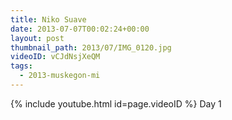 ```yaml
---
title: Niko Suave
date: 2013-07-07T00:02:24+00:00
layout: post
thumbnail_path: 2013/07/IMG_0120.jpg
videoID: vCJdNsjXeQM
tags:
  - 2013-muskegon-mi
---
```

{% include youtube.html id=page.videoID %}
Day 1